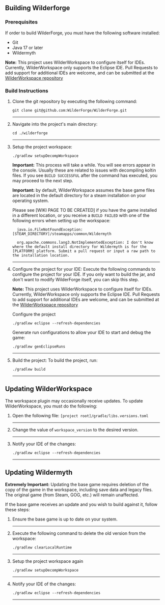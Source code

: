 ## Building Wilderforge

### Prerequisites

If order to build WilderForge, you must have the following software installed:

* Git
* Java 17 or later
* Wildermyth

__Note:__ This project uses WilderWorkspace to configure itself for IDEs. Currently, WilderWorkspace only supports the Eclipse IDE. Pull Requests to add support for additional IDEs are welcome, and can be submitted at the [WilderWorkspace repository](https://wildermods.com/wilderworkspace)

### Build Instructions

1. Clone the git repository by executing the following command:

    ```shell
    git clone git@github.com:WilderForge/WilderForge.git
    ```
    ***
2. Navigate into the project's main directory:

    ```shell
    cd ./wilderforge
    ```
    ***
3. Setup the project workspace:

    ```shell
    ./gradlew setupDecompWorkspace
    ```

    __Important:__ This process will take a while. You will see errors appear in the console. Usually these are related to issues with decompiling koltin files. If you see `BUILD SUCCESSFUL` after the command has executed, you may proceed to the next step.

    __Important:__ by default, WilderWorkspace assumes the base game files are located in the default directory for a steam installation on your operating system. 

    Please see [WIKI PAGE TO BE CREATED] if you have the game installed in a different location, or you receive a `BUILD FAILED` with one of the following errors when setting up the workspace:
    ```
      java.io.FileNotFoundException: [STEAM_DIRECTORY]/steamapps/common/Wildermyth
    ```
    ```
      org.apache.commons.lang3.NotImplementedException: I don't know where the default install directory for Wildermyth is for the [PLATFORM] platform. Submit a pull request or input a raw path to the installation location.
    ```

    ***
4. Configure the project for your IDE:
    Execute the following commands to configure the project for your IDE. If you only want to build the jar, and don't want to modify WilderForge itself, you can skip this step.

    __Note:__ This project uses WilderWorkspace to configure itself for IDEs. Currently, WilderWorkspace only supports the Eclipse IDE. Pull Requests to add support for additional IDEs are welcome, and can be submitted at the [WilderWorkspace repository](https://wildermods.com/wilderworkspace)

    Configure the project
    ```shell
    ./gradlew eclipse --refresh-dependencies
    ```

    Generate run configurations to allow your IDE to start and debug the game:
    ```shell
    ./gradlew genEclipseRuns
    ```
    ***

5. Build the project:
    To build the project, run:
    ```shell
    ./gradlew build
    ```
    ***

## Updating WilderWorkspace

The workspace plugin may occasionally receive updates. To update WilderWorkspace, you must do the following:

1. Open the following file: `[project root]/gradle/libs.versions.toml`
   ***
2. Change the value of `workspace_version` to the desired version.
    ***
3. Notify your IDE of the changes:
    ```
    ./gradlew eclipse --refresh-dependencies
    ```
    ***
## Updating Wildermyth

__Extremely Important:__ Updating the base game requires deletion of the copy of the game in the workspace, including save data and legacy files. The original game (from Steam, GOG, etc.) will remain unaffected.

If the base game receives an update and you wish to build against it, follow these steps:

1. Ensure the base game is up to date on your system.
    ***
2. Execute the following command to delete the old version from the workspace:

    ```shell
    ./gradlew clearLocalRuntime
    ```
    ***
3. Setup the project workspace again
    ```
    ./gradlew setupDecompWorkspace
    ```
    ***
4. Notify your IDE of the changes:
    ```
    ./gradlew eclipse --refresh-dependencies
    ```
    ***

